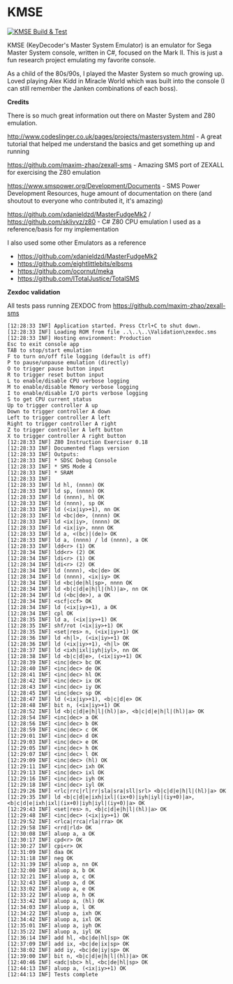 # KMSE

[![KMSE Build & Test](https://github.com/KeyDecoder/KMSE/actions/workflows/build-and-test.yml/badge.svg)](https://github.com/KeyDecoder/KMSE/actions/workflows/build-and-test.yml)

KMSE (KeyDecoder's Master System Emulator) is an emulator for Sega Master System console, written in C#, focused on the Mark II.  This is just a fun research project emulating my favorite console.

As a child of the 80s/90s, I played the Master System so much growing up.  Loved playing Alex Kidd in Miracle World which was built into the console (I can still remember the Janken combinations of each boss).

**Credits**

There is so much great information out there on Master System and Z80 emulation.

http://www.codeslinger.co.uk/pages/projects/mastersystem.html - A great tutorial that helped me understand the basics and get something up and running

https://github.com/maxim-zhao/zexall-sms - Amazing SMS port of ZEXALL for exercising the Z80 emulation

https://www.smspower.org/Development/Documents - SMS Power Development Resources, huge amount of documentation on there (and shoutout to everyone who contributed it, it's amazing)

https://github.com/xdanieldzd/MasterFudgeMk2 / https://github.com/sklivvz/z80 - C# Z80 CPU emulation I used as a reference/basis for my implementation

I also used some other Emulators as a reference
* https://github.com/xdanieldzd/MasterFudgeMk2
* https://github.com/eightlittlebits/elbsms
* https://github.com/ocornut/meka
* https://github.com/ITotalJustice/TotalSMS

**Zexdoc validation**

All tests pass running ZEXDOC from https://github.com/maxim-zhao/zexall-sms

```
[12:28:33 INF] Application started. Press Ctrl+C to shut down.
[12:28:33 INF] Loading ROM from file ..\..\..\Validation\zexdoc.sms
[12:28:33 INF] Hosting environment: Production
Esc to exit console app
TAB to stop/start emulation
F to turn on/off file logging (default is off)
P to pause/unpause emulation (directly)
O to trigger pause button input
R to trigger reset button input
L to enable/disable CPU verbose logging
M to enable/disable Memory verbose logging
I to enable/disable I/O ports verbose logging
S to get CPU current status
Up to trigger controller A up
Down to trigger controller A down
Left to trigger controller A left
Right to trigger controller A right
Z to trigger controller A left button
X to trigger controller A right button
[12:28:33 INF] Z80 Instruction Exerciser 0.18
[12:28:33 INF] Documented flags version
[12:28:33 INF] Outputs:
[12:28:33 INF] * SDSC Debug Console
[12:28:33 INF] * SMS Mode 4
[12:28:33 INF] * SRAM
[12:28:33 INF]
[12:28:33 INF] ld hl, (nnnn) OK
[12:28:33 INF] ld sp, (nnnn) OK
[12:28:33 INF] ld (nnnn), hl OK
[12:28:33 INF] ld (nnnn), sp OK
[12:28:33 INF] ld (<ix|iy>+1), nn OK
[12:28:33 INF] ld <bc|de>, (nnnn) OK
[12:28:33 INF] ld <ix|iy>, (nnnn) OK
[12:28:33 INF] ld <ix|iy>, nnnn OK
[12:28:33 INF] ld a, <(bc)|(de)> OK
[12:28:33 INF] ld a, (nnnn) / ld (nnnn), a OK
[12:28:33 INF] ldd<r> (1) OK
[12:28:34 INF] ldd<r> (2) OK
[12:28:34 INF] ldi<r> (1) OK
[12:28:34 INF] ldi<r> (2) OK
[12:28:34 INF] ld (nnnn), <bc|de> OK
[12:28:34 INF] ld (nnnn), <ix|iy> OK
[12:28:34 INF] ld <bc|de|hl|sp>, nnnn OK
[12:28:34 INF] ld <b|c|d|e|h|l|(hl)|a>, nn OK
[12:28:34 INF] ld (<bc|de>), a OK
[12:28:34 INF] <scf|ccf> OK
[12:28:34 INF] ld (<ix|iy>+1), a OK
[12:28:34 INF] cpl OK
[12:28:35 INF] ld a, (<ix|iy>+1) OK
[12:28:35 INF] shf/rot (<ix|iy>+1) OK
[12:28:35 INF] <set|res> n, (<ix|iy>+1) OK
[12:28:36 INF] ld <h|l>, (<ix|iy>+1) OK
[12:28:36 INF] ld (<ix|iy>+1), <h|l> OK
[12:28:37 INF] ld <ixh|ixl|iyh|iyl>, nn OK
[12:28:38 INF] ld <b|c|d|e>, (<ix|iy>+1) OK
[12:28:39 INF] <inc|dec> bc OK
[12:28:40 INF] <inc|dec> de OK
[12:28:41 INF] <inc|dec> hl OK
[12:28:42 INF] <inc|dec> ix OK
[12:28:43 INF] <inc|dec> iy OK
[12:28:45 INF] <inc|dec> sp OK
[12:28:47 INF] ld (<ix|iy>+1), <b|c|d|e> OK
[12:28:48 INF] bit n, (<ix|iy>+1) OK
[12:28:52 INF] ld <b|c|d|e|h|l|(hl)|a>, <b|c|d|e|h|l|(hl)|a> OK
[12:28:54 INF] <inc|dec> a OK
[12:28:56 INF] <inc|dec> b OK
[12:28:59 INF] <inc|dec> c OK
[12:29:01 INF] <inc|dec> d OK
[12:29:03 INF] <inc|dec> e OK
[12:29:05 INF] <inc|dec> h OK
[12:29:07 INF] <inc|dec> l OK
[12:29:09 INF] <inc|dec> (hl) OK
[12:29:11 INF] <inc|dec> ixh OK
[12:29:13 INF] <inc|dec> ixl OK
[12:29:16 INF] <inc|dec> iyh OK
[12:29:18 INF] <inc|dec> iyl OK
[12:29:26 INF] <rlc|rrc|rl|rr|sla|sra|sll|srl> <b|c|d|e|h|l|(hl)|a> OK
[12:29:35 INF] ld <b|c|d|e|ixh|ixl|(ix+0)|iyh|iyl|(iy+0)|a>, <b|c|d|e|ixh|ixl|(ix+0)|iyh|iyl|(iy+0)|a> OK
[12:29:43 INF] <set|res> n, <b|c|d|e|h|l|(hl)|a> OK
[12:29:48 INF] <inc|dec> (<ix|iy>+1) OK
[12:29:52 INF] <rlca|rrca|rla|rra> OK
[12:29:58 INF] <rrd|rld> OK
[12:30:08 INF] aluop a, a OK
[12:30:17 INF] cpd<r> OK
[12:30:27 INF] cpi<r> OK
[12:31:09 INF] daa OK
[12:31:18 INF] neg OK
[12:31:39 INF] aluop a, nn OK
[12:32:00 INF] aluop a, b OK
[12:32:21 INF] aluop a, c OK
[12:32:43 INF] aluop a, d OK
[12:33:02 INF] aluop a, e OK
[12:33:22 INF] aluop a, h OK
[12:33:42 INF] aluop a, (hl) OK
[12:34:03 INF] aluop a, l OK
[12:34:22 INF] aluop a, ixh OK
[12:34:42 INF] aluop a, ixl OK
[12:35:01 INF] aluop a, iyh OK
[12:35:22 INF] aluop a, iyl OK
[12:36:14 INF] add hl, <bc|de|hl|sp> OK
[12:37:09 INF] add ix, <bc|de|ix|sp> OK
[12:38:02 INF] add iy, <bc|de|iy|sp> OK
[12:39:00 INF] bit n, <b|c|d|e|h|l|(hl)|a> OK
[12:40:46 INF] <adc|sbc> hl, <bc|de|hl|sp> OK
[12:44:13 INF] aluop a, (<ix|iy>+1) OK
[12:44:13 INF] Tests complete
```